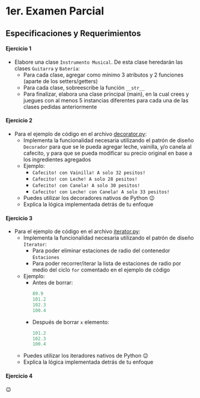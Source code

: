 # 1er. Examen Parcial

## Especificaciones y Requerimientos

#### Ejercicio 1

* Elabore una clase `Instrumento Musical`. De esta clase heredarán las clases `Guitarra` y `Batería`:
  * Para cada clase, agregar como mínimo 3 atributos y 2 funciones (aparte de los setters/getters)
  * Para cada clase, sobreescribe la función `__str__`
  * Para finalizar, elabora una clase principal (main), en la cual crees y juegues con al menos 5 instancias diferentes para cada una de las clases pedidas anteriormente

#### Ejercicio 2

* Para el ejemplo de código en el archivo [decorator.py](decorator.py):
  * Implementa la funcionalidad necesaria utilizando el patrón de diseño `Decorador` para que se le pueda agregar leche, vainilla, y/o canela al cafecito, y para que se pueda modificar su precio original en base a los ingredientes agregados
  * Ejemplo:
    * `Cafecito! con Vainilla! A solo 32 pesitos!`
    * `Cafecito! con Leche! A solo 28 pesitos!`
    * `Cafecito! con Canela! A solo 30 pesitos!`
    * `Cafecito! con Leche! con Canela! A solo 33 pesitos!`
  * Puedes utilizar los decoradores nativos de Python :wink:
  * Explica la lógica implementada detrás de tu enfoque

#### Ejercicio 3

* Para el ejemplo de código en el archivo [iterator.py](iterator.py):
  * Implementa la funcionalidad necesaria utilizando el patrón de diseño `Iterator`:
    * Para poder eliminar estaciones de radio del contenedor `Estaciones`
    * Para poder recorrer/iterar la lista de estaciones de radio por medio del ciclo `for` comentado en el ejemplo de código
  * Ejemplo:
    * Antes de borrar:
	    ``` python
	    89.9
	    101.2
	    102.3
	    100.4
	    ```
	* Después de borrar `x` elemento:
		``` python
	    101.2
	    102.3
	    100.4
		```
  * Puedes utilizar los iteradores nativos de Python :wink:
  * Explica la lógica implementada detrás de tu enfoque

#### Ejercicio 4

:wink:
